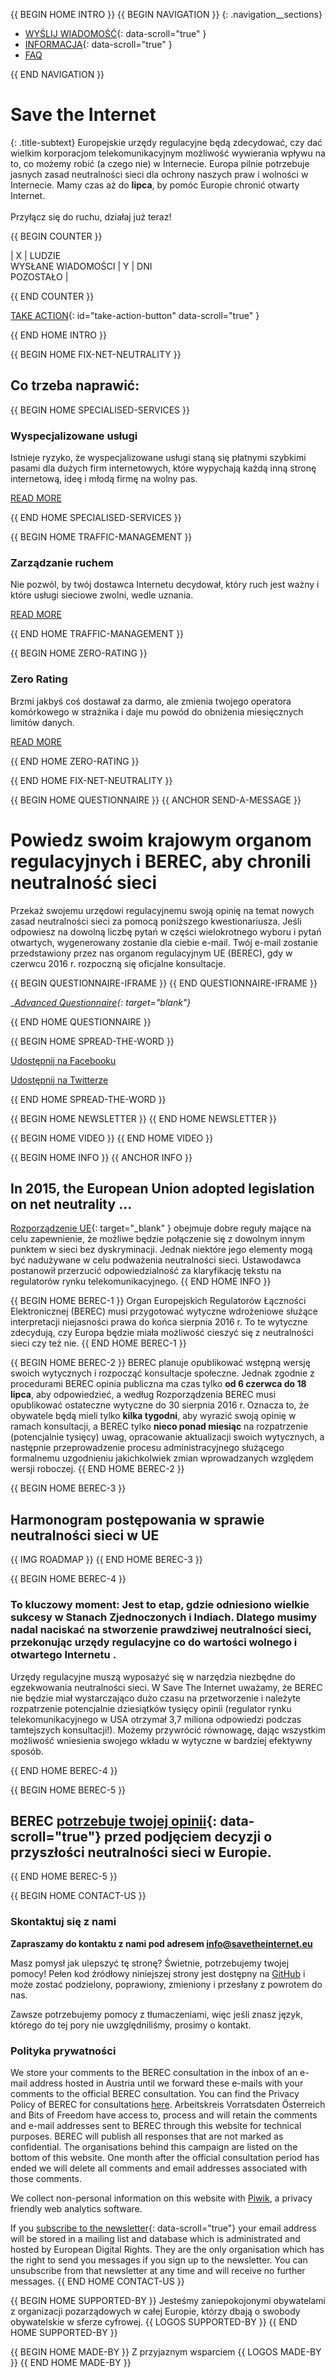 {{ BEGIN HOME INTRO }}
{{ BEGIN NAVIGATION }}
{: .navigation__sections}
- [WYŚLIJ WIADOMOŚĆ](#send-a-message){: data-scroll="true" }
- [INFORMACJA](#info){: data-scroll="true" }
- [FAQ](faq)

{{ END NAVIGATION }}

# Save the Internet

{: .title-subtext}
Europejskie urzędy regulacyjne będą zdecydować, czy dać wielkim korporacjom telekomunikacyjnym możliwość
wywierania wpływu na to, co możemy robić (a czego nie) w Internecie. Europa pilnie potrzebuje jasnych zasad neutralności sieci
dla ochrony naszych praw i wolności w Internecie. Mamy czas aż do __lipca__, by pomóc Europie chronić otwarty Internet.
<br><br>
Przyłącz się do ruchu, działaj już teraz!

{{ BEGIN COUNTER }}

| X | LUDZIE <br> WYSŁANE WIADOMOŚCI | Y | DNI <br> POZOSTAŁO |

{{ END COUNTER }}

[TAKE ACTION](#send-a-message){: id="take-action-button" data-scroll="true" }

{{ END HOME INTRO }}

{{ BEGIN HOME FIX-NET-NEUTRALITY }}

## Co trzeba naprawić:

{{ BEGIN HOME SPECIALISED-SERVICES }}

### Wyspecjalizowane usługi

Istnieje ryzyko, że wyspecjalizowane usługi staną się płatnymi szybkimi pasami dla dużych firm internetowych, które wypychają każdą inną stronę internetową, ideę i młodą firmę na wolny pas.

[READ MORE](faq/#what-are-specialised-services)

{{ END HOME SPECIALISED-SERVICES }}

{{ BEGIN HOME TRAFFIC-MANAGEMENT }}

### Zarządzanie ruchem

Nie pozwól, by twój dostawca Internetu decydował, który ruch jest ważny i które usługi sieciowe zwolni, wedle uznania.

[READ MORE](faq/#what-is-traffic-management)

{{ END HOME TRAFFIC-MANAGEMENT }}

{{ BEGIN HOME ZERO-RATING }}

### Zero Rating

Brzmi jakbyś coś dostawał za darmo, ale zmienia twojego operatora komórkowego w strażnika i daje mu powód do obniżenia miesięcznych limitów danych.

[READ MORE](faq/#what-is-zero-rating)

{{ END HOME ZERO-RATING }}

{{ END HOME FIX-NET-NEUTRALITY }}


{{ BEGIN HOME QUESTIONNAIRE }}
{{ ANCHOR SEND-A-MESSAGE }}

# Powiedz swoim krajowym organom regulacyjnych i BEREC, aby chronili neutralność sieci

Przekaż swojemu urzędowi regulacyjnemu swoją opinię na temat nowych zasad neutralności sieci za pomocą poniższego kwestionariusza. Jeśli odpowiesz na dowolną liczbę pytań w części wielokrotnego wyboru i pytań otwartych, wygenerowany zostanie dla ciebie e-mail. Twój e-mail zostanie przedstawiony przez nas organom regulacyjnym UE (BEREC), gdy w czerwcu 2016 r. rozpoczną się oficjalne konsultacje.

{{ BEGIN QUESTIONNAIRE-IFRAME }}
{{ END QUESTIONNAIRE-IFRAME }}

__[Advanced Questionnaire](https://consultation.savetheinternet.eu/advanced/){: target="_blank"}__

{{ END HOME QUESTIONNAIRE }}

{{ BEGIN HOME SPREAD-THE-WORD }}

[Udostępnij na Facebooku](http://www.facebook.com/sharer/sharer.php?s=100&p%5Burl%5D=http://www.savetheinternet.eu/&p%5Bimages%5D%5B0%5D=http://www.savetheinternet.eu/img/thumbnail.png&p%5Btitle%5D=Help%20Save%20the%20Internet&p%5Bsummary%5D=Your%20freedom%20online%20is%20threatened%20by%20EU%20proposals.%20The%20fight%20for%20an%20open%20Internet%20is%20happening%20right%20now%20in%20Brussels.)

[Udostępnij na Twitterze](https://twitter.com/intent/tweet?text=What%0Aif%0Athey%0Amade%0AEurope%27s%0Ainternet%0Aso%0Aslow%2C%0Aevery%0Atweet%0Aloaded%0Aslowly%0Alike%0Athis%3F%0ADon%27t%20let%20them%3A%0Ahttps%3A%2F%2Fwww.savetheinternet.eu%2F)

{{ END HOME SPREAD-THE-WORD }}

{{ BEGIN HOME NEWSLETTER }}
{{ END HOME NEWSLETTER }}

{{ BEGIN HOME VIDEO }}
{{ END HOME VIDEO }}

{{ BEGIN HOME INFO }}
{{ ANCHOR INFO }}
## In 2015, the European Union adopted  legislation on net neutrality ...

[Rozporządzenie UE](http://eur-lex.europa.eu/legal-content/EN/TXT/?uri=CELEX:32015R2120){: target="_blank" } obejmuje dobre reguły mające na celu zapewnienie, że możliwe będzie połączenie się z dowolnym innym punktem w sieci bez dyskryminacji. Jednak niektóre jego elementy mogą być nadużywane w celu podważenia neutralności sieci. Ustawodawca postanowił przerzucić odpowiedzialność za klaryfikację tekstu na regulatorów rynku telekomunikacyjnego.
{{ END HOME INFO }}


{{ BEGIN HOME BEREC-1 }}
Organ Europejskich Regulatorów Łączności Elektronicznej (BEREC) musi przygotować wytyczne wdrożeniowe służące interpretacji niejasności prawa do końca sierpnia 2016 r. To te wytyczne zdecydują, czy Europa będzie miała możliwość cieszyć się z neutralności sieci czy też nie.
{{ END HOME BEREC-1 }}

{{ BEGIN HOME BEREC-2 }}
BEREC planuje opublikować wstępną wersję swoich wytycznych i rozpocząć konsultacje społeczne. Jednak zgodnie z procedurami BEREC opinia publiczna ma czas tylko __od 6 czerwca do 18 lipca__, aby odpowiedzieć, a według Rozporządzenia BEREC musi opublikować ostateczne wytyczne do 30 sierpnia 2016 r. Oznacza to, że obywatele będą mieli tylko __kilka tygodni__, aby wyrazić swoją opinię w ramach konsultacji, a BEREC tylko __nieco ponad miesiąc__ na rozpatrzenie (potencjalnie tysięcy) uwag, opracowanie aktualizacji swoich wytycznych, a następnie przeprowadzenie procesu administracyjnego służącego formalnemu uzgodnieniu jakichkolwiek zmian wprowadzanych względem wersji roboczej.
{{ END HOME BEREC-2 }}

{{ BEGIN HOME BEREC-3 }}
## Harmonogram postępowania w sprawie neutralności sieci w UE
{{ IMG ROADMAP }}
{{ END HOME BEREC-3 }}

{{ BEGIN HOME BEREC-4 }}
### __To kluczowy moment: Jest to etap, gdzie odniesiono wielkie sukcesy w Stanach Zjednoczonych i Indiach. Dlatego musimy nadal naciskać na stworzenie prawdziwej neutralności sieci, przekonując urzędy regulacyjne co do wartości wolnego i otwartego Internetu .__

Urzędy regulacyjne muszą wyposażyć się w narzędzia niezbędne do egzekwowania neutralności sieci. W Save The Internet uważamy, że BEREC nie będzie miał wystarczająco dużo czasu na przetworzenie i należyte rozpatrzenie potencjalnie dziesiątków tysięcy opinii (regulator rynku telekomunikacyjnego w USA otrzymał 3,7 miliona odpowiedzi podczas tamtejszych konsultacji!). Możemy przywrócić równowagę, dając wszystkim możliwość wniesienia swojego wkładu w wytyczne w bardziej efektywny sposób.

{{ END HOME BEREC-4 }}

{{ BEGIN HOME BEREC-5 }}
## BEREC [potrzebuje twojej opinii](#send-a-message){: data-scroll="true"} przed podjęciem decyzji o przyszłości neutralności sieci w Europie.
{{ END HOME BEREC-5 }}

{{ BEGIN HOME CONTACT-US }}
### Skontaktuj się z nami

__Zapraszamy do kontaktu z nami pod adresem [info@savetheinternet.eu](mailto:info@savetheinternet.eu)__

Masz pomysł jak ulepszyć tę stronę? Świetnie, potrzebujemy twojej pomocy! Pełen kod źródłowy niniejszej strony jest dostępny na [GitHub](https://github.com/Netzfreiheit/STI-UI) i może zostać podzielony, poprawiony, zmieniony i przesłany z powrotem do nas.

Zawsze potrzebujemy pomocy z tłumaczeniami, więc jeśli znasz język, którego do tej pory nie uwzględniliśmy, prosimy o kontakt.

### Polityka prywatności

We store your comments to the BEREC consultation in the inbox of an e-mail address hosted in Austria until we forward these e-mails with your comments to the official BEREC consultation. You can find the Privacy Policy of BEREC for consultations [here](http://berec.europa.eu/eng/document_register/subject_matter/berec_office/download/0/4615-privacy-statement-berec-office-policy-do_0.pdf). Arbeitskreis Vorratsdaten Österreich and Bits of Freedom have access to, process and will retain the comments and e-mail addresses sent to BEREC through this website for technical purposes. BEREC will publish all responses that are not marked as confidential. The organisations behind this campaign are listed on the bottom of this website. One month after the official consultation period has ended we will delete all comments and email addresses associated with those comments.

We collect non-personal information on this website with [Piwik](https://piwik.org/), a privacy friendly web analytics software.

If you [subscribe to the newsletter](#subscribe-to-newsletter){: data-scroll="true"} your email address will be stored in a mailing list and database which is administrated and hosted by European Digital Rights. They are the only organisation which has the right to send you messages if you sign up to the newsletter. You can unsubscribe from that newsletter at any time and will receive no further messages. 
{{ END HOME CONTACT-US }}

{{ BEGIN HOME SUPPORTED-BY }}
Jesteśmy zaniepokojonymi obywatelami z organizacji pozarządowych w całej Europie, którzy dbają o swobody obywatelskie w sferze cyfrowej.
{{ LOGOS SUPPORTED-BY }}
{{ END HOME SUPPORTED-BY }}

{{ BEGIN HOME MADE-BY }}
Z przyjaznym wsparciem
{{ LOGOS MADE-BY }}
{{ END HOME MADE-BY }}

